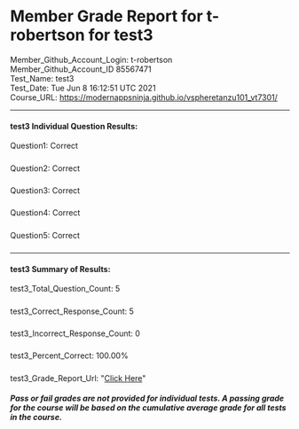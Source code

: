 # Member Grade Report for t-robertson for test3  
   
Member_Github_Account_Login: t-robertson  
Member_Github_Account_ID 85567471  
Test_Name: test3  
Test_Date: Tue Jun  8 16:12:51 UTC 2021  
Course_URL: https://modernappsninja.github.io/vspheretanzu101_vt7301/  
   
---  
#### test3 Individual Question Results:  
Question1: Correct  
#####  
Question2: Correct  
#####  
Question3: Correct  
#####  
Question4: Correct  
#####  
Question5: Correct  
#####  
---  
#### test3 Summary of Results:  
test3_Total_Question_Count: 5  
#####  
test3_Correct_Response_Count: 5  
#####  
test3_Incorrect_Response_Count: 0  
#####  
test3_Percent_Correct: 100.00%  
#####  
test3_Grade_Report_Url: "[Click Here](https://github.com/modernappsninjas/t-robertson/blob/main/static/userdata/courses/vspheretanzu101_vt7301/grade_report.pr1065.test3.md)"
##### Pass or fail grades are not provided for individual tests. A passing grade for the course will be based on the cumulative average grade for all tests in the course.  
